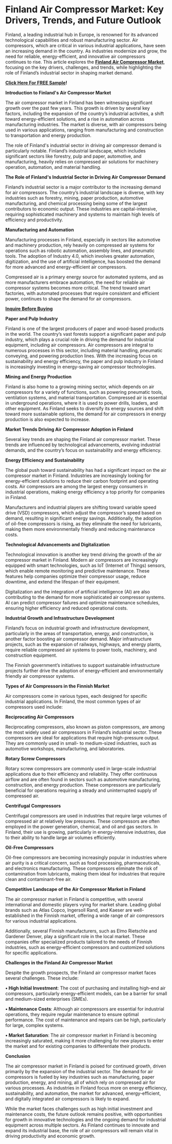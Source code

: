 # Finland Air Compressor Market: Key Drivers, Trends, and Future Outlook

Finland, a leading industrial hub in Europe, is renowned for its advanced technological capabilities and robust manufacturing sector. Air compressors, which are critical in various industrial applications, have seen an increasing demand in the country. As industries modernize and grow, the need for reliable, energy-efficient, and innovative air compressors continues to rise. This article explores the **[Finland Air Compressor Market](https://www.nextmsc.com/report/finland-air-compressor-market)**, focusing on the key drivers, challenges, and trends, while highlighting the role of Finland’s industrial sector in shaping market demand.

**[Click Here For FREE Sample](https://www.nextmsc.com/finland-air-compressor-market/request-sample)!**

**Introduction to Finland's Air Compressor Market**

The air compressor market in Finland has been witnessing significant growth over the past few years. This growth is driven by several key factors, including the expansion of the country’s industrial activities, a shift toward energy-efficient solutions, and a rise in automation across manufacturing industries. The market is diverse, with air compressors being used in various applications, ranging from manufacturing and construction to transportation and energy production.

The role of Finland's industrial sector in driving air compressor demand is particularly notable. Finland’s industrial landscape, which includes significant sectors like forestry, pulp and paper, automotive, and manufacturing, heavily relies on compressed air solutions for machinery operation, automation, and material handling.

**The Role of Finland's Industrial Sector in Driving Air Compressor Demand**

Finland’s industrial sector is a major contributor to the increasing demand for air compressors. The country’s industrial landscape is diverse, with key industries such as forestry, mining, paper production, automotive manufacturing, and chemical processing being some of the largest contributors to economic output. These industries are capital-intensive, requiring sophisticated machinery and systems to maintain high levels of efficiency and productivity.

**Manufacturing and Automation**

Manufacturing processes in Finland, especially in sectors like automotive and machinery production, rely heavily on compressed air systems for operations such as robotic automation, assembly lines, and pneumatic tools. The adoption of Industry 4.0, which involves greater automation, digitization, and the use of artificial intelligence, has boosted the demand for more advanced and energy-efficient air compressors.

Compressed air is a primary energy source for automated systems, and as more manufacturers embrace automation, the need for reliable air compressor systems becomes more critical. The trend toward smart factories, with automated processes that require consistent and efficient power, continues to shape the demand for air compressors.

**[Inquire Before Buying](https://www.nextmsc.com/finland-air-compressor-market/inquire-before-buying)**

**Paper and Pulp Industry**

Finland is one of the largest producers of paper and wood-based products in the world. The country’s vast forests support a significant paper and pulp industry, which plays a crucial role in driving the demand for industrial equipment, including air compressors. Air compressors are integral to numerous processes in this sector, including material handling, pneumatic conveying, and powering production lines. With the increasing focus on sustainability and energy efficiency, the paper and pulp industry in Finland is increasingly investing in energy-saving air compressor technologies.

**Mining and Energy Production**

Finland is also home to a growing mining sector, which depends on air compressors for a variety of functions, such as powering pneumatic tools, ventilation systems, and material transportation. Compressed air is essential in underground operations, where it is used to power drills, loaders, and other equipment. As Finland seeks to diversify its energy sources and shift toward more sustainable options, the demand for air compressors in energy production is also expected to increase.

**Market Trends Driving Air Compressor Adoption in Finland**

Several key trends are shaping the Finland air compressor market. These trends are influenced by technological advancements, evolving industrial demands, and the country’s focus on sustainability and energy efficiency.

**Energy Efficiency and Sustainability**

The global push toward sustainability has had a significant impact on the air compressor market in Finland. Industries are increasingly looking for energy-efficient solutions to reduce their carbon footprint and operating costs. Air compressors are among the largest energy consumers in industrial operations, making energy efficiency a top priority for companies in Finland.

Manufacturers and industrial players are shifting toward variable speed drive (VSD) compressors, which adjust the compressor’s speed based on demand, resulting in significant energy savings. Additionally, the adoption of oil-free compressors is rising, as they eliminate the need for lubricants, making them more environmentally friendly and reducing maintenance costs.

**Technological Advancements and Digitalization**

Technological innovation is another key trend driving the growth of the air compressor market in Finland. Modern air compressors are increasingly equipped with smart technologies, such as IoT (Internet of Things) sensors, which enable remote monitoring and predictive maintenance. These features help companies optimize their compressor usage, reduce downtime, and extend the lifespan of their equipment.

Digitalization and the integration of artificial intelligence (AI) are also contributing to the demand for more sophisticated air compressor systems. AI can predict compressor failures and optimize maintenance schedules, ensuring higher efficiency and reduced operational costs.

**Industrial Growth and Infrastructure Development**

Finland’s focus on industrial growth and infrastructure development, particularly in the areas of transportation, energy, and construction, is another factor boosting air compressor demand. Major infrastructure projects, such as the expansion of railways, highways, and energy plants, require reliable compressed air systems to power tools, machinery, and construction equipment.

The Finnish government’s initiatives to support sustainable infrastructure projects further drive the adoption of energy-efficient and environmentally friendly air compressor systems.

**Types of Air Compressors in the Finnish Market**

Air compressors come in various types, each designed for specific industrial applications. In Finland, the most common types of air compressors used include:

**Reciprocating Air Compressors**

Reciprocating compressors, also known as piston compressors, are among the most widely used air compressors in Finland’s industrial sector. These compressors are ideal for applications that require high-pressure output. They are commonly used in small- to medium-sized industries, such as automotive workshops, manufacturing, and laboratories.

**Rotary Screw Compressors**

Rotary screw compressors are commonly used in large-scale industrial applications due to their efficiency and reliability. They offer continuous airflow and are often found in sectors such as automotive manufacturing, construction, and energy production. These compressors are particularly beneficial for operations requiring a steady and uninterrupted supply of compressed air.

**Centrifugal Compressors**

Centrifugal compressors are used in industries that require large volumes of compressed air at relatively low pressures. These compressors are often employed in the power generation, chemical, and oil and gas sectors. In Finland, their use is growing, particularly in energy-intensive industries, due to their ability to handle large air volumes efficiently.

**Oil-Free Compressors**

Oil-free compressors are becoming increasingly popular in industries where air purity is a critical concern, such as food processing, pharmaceuticals, and electronics manufacturing. These compressors eliminate the risk of contamination from lubricants, making them ideal for industries that require clean and contaminant-free air.

**Competitive Landscape of the Air Compressor Market in Finland**

The air compressor market in Finland is competitive, with several international and domestic players vying for market share. Leading global brands such as Atlas Copco, Ingersoll Rand, and Kaeser are well-established in the Finnish market, offering a wide range of air compressors for various industrial applications.

Additionally, several Finnish manufacturers, such as Elmo Rietschle and Gardener Denver, play a significant role in the local market. These companies offer specialized products tailored to the needs of Finnish industries, such as energy-efficient compressors and customized solutions for specific applications.

**Challenges in the Finland Air Compressor Market**

Despite the growth prospects, the Finland air compressor market faces several challenges. These include:

**•	High Initial Investment**: The cost of purchasing and installing high-end air compressors, particularly energy-efficient models, can be a barrier for small and medium-sized enterprises (SMEs).

**•	Maintenance Costs**: Although air compressors are essential for industrial operations, they require regular maintenance to ensure optimal performance. The cost of maintenance and repairs can be high, particularly for large, complex systems.

**•	Market Saturation**: The air compressor market in Finland is becoming increasingly saturated, making it more challenging for new players to enter the market and for existing companies to differentiate their products.

**Conclusion**

The air compressor market in Finland is poised for continued growth, driven primarily by the expansion of the industrial sector. The demand for air compressors is fueled by key industries such as manufacturing, paper production, energy, and mining, all of which rely on compressed air for various processes. As industries in Finland focus more on energy efficiency, sustainability, and automation, the market for advanced, energy-efficient, and digitally integrated air compressors is likely to expand.

While the market faces challenges such as high initial investment and maintenance costs, the future outlook remains positive, with opportunities for growth in innovative technologies and the ongoing demand for industrial equipment across multiple sectors. As Finland continues to innovate and expand its industrial base, the role of air compressors will remain vital in driving productivity and economic growth.
